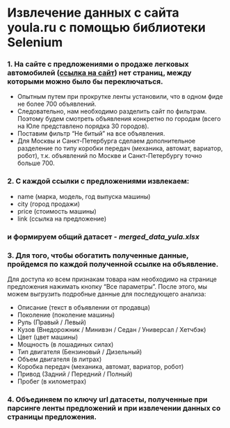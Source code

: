 # Извлечение данных с сайта youla.ru с помощью библиотеки Selenium

### 1. На сайте с предложениями о продаже легковых автомобилей ([ссылка на сайт](https://youla.ru/all/auto)) нет страниц, между которыми можно было бы переключаться. 
- Опытным путем при прокрутке ленты установили, что в одном фиде не более 700 объявлений.
- Следовательно, нам необходимо разделить сайт по фильтрам. Поэтому будем смотреть объявления конкретно по городам (всего на Юле представлено порядка 30 городов).
- Поставим фильтр “Не битый” на все объявления.
- Для Москвы и Санкт-Петербурга сделаем дополнительное разделение по типу коробки передач (механика, автомат, вариатор, робот), т.к. объявлений по Москве и Санкт-Петербургу точно больше 700.

### 2. С каждой ссылки с предложениями извлекаем:
- name (марка, модель, год выпуска машины)	
- city (город продажи)	
- price (стоимость машины)
- link (ссылка на предложение)

### и формируем общий датасет - _merged_data_yula.xlsx_

### 3. Для того, чтобы обогатить полученные данные, пройдемся по каждой полученной ссылке на объявление. 
Для доступа ко всем признакам товара нам необходимо на странице предложения нажимать кнопку “Все параметры”. 
После этого, мы можем выгрузить подробные данные для последующего анализа:

- Описание (текст в объявлении от продавца)
- Поколение (поколение машины)
- Руль (Правый / Левый) 
- Кузов (Внедорожник / Минивэн / Седан / Универсал / Хетчбэк)
- Цвет (цвет машины)
- Мощность (в лошадиных силах)
- Тип двигателя (Бензиновый / Дизельный)
- Объем двигателя (в литрах)
- Коробка передач (механика, автомат, вариатор, робот)
- Привод (Задний / Передний / Полный)
- Пробег (в километрах)

### 4. Объединяем по ключу url датасеты, полученные при парсинге ленты предложений и при извлечении данных со страницы предложения.
